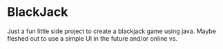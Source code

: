 # BlackJack
Just a fun little side project to create a blackjack game using java. Maybe fleshed out to use a simple UI in the future and/or online vs.
